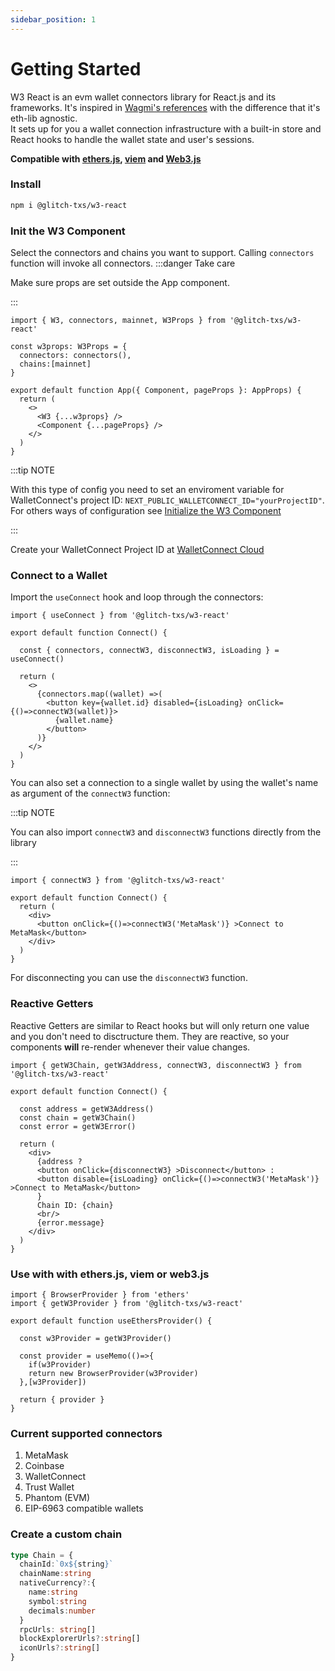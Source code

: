 ```yaml
---
sidebar_position: 1
---
```


# Getting Started

W3 React is an evm wallet connectors library for React.js and its frameworks. It's inspired in <a href="https://github.com/wagmi-dev/references" target="_blank">Wagmi's references</a> with the difference that it's eth-lib agnostic. <br/>
It sets up for you a wallet connection infrastructure with a built-in store and React hooks to handle the wallet state and user's sessions.

**Compatible with <a href="https://docs.ethers.org/v6/" target="_blank">ethers.js</a>, <a href="https://viem.sh/" target="_blank">viem</a> and <a href="https://docs.web3js.org/" target="_blank">Web3.js</a>**

### Install

```bash npm2yarn
npm i @glitch-txs/w3-react
```

### Init the W3 Component

Select the connectors and chains you want to support. Calling `connectors` function will invoke all connectors.
:::danger Take care

Make sure props are set outside the App component.

:::
```tsx
import { W3, connectors, mainnet, W3Props } from '@glitch-txs/w3-react'

const w3props: W3Props = {
  connectors: connectors(),
  chains:[mainnet]
}

export default function App({ Component, pageProps }: AppProps) {
  return (
    <>
      <W3 {...w3props} />
      <Component {...pageProps} />
    </>
  )
}
```

:::tip NOTE

With this type of config you need to set an enviroment variable for WalletConnect's project ID: `NEXT_PUBLIC_WALLETCONNECT_ID="yourProjectID"`. For others ways of configuration see [Initialize the W3 Component](./init.md)

:::

Create your WalletConnect Project ID at <a href='https://cloud.walletconnect.com/sign-in' target='_blank' >WalletConnect Cloud</a>

### Connect to a Wallet

Import the `useConnect` hook and loop through the connectors:
```tsx
import { useConnect } from '@glitch-txs/w3-react'

export default function Connect() {

  const { connectors, connectW3, disconnectW3, isLoading } = useConnect()
  
  return (
    <>
      {connectors.map((wallet) =>(
        <button key={wallet.id} disabled={isLoading} onClick={()=>connectW3(wallet)}>
          {wallet.name}
        </button>
      )}
    </>
  )
}
```

You can also set a connection to a single wallet by using the wallet's name as argument of the `connectW3` function:

:::tip NOTE

You can also import `connectW3` and `disconnectW3` functions directly from the library

:::

```tsx
import { connectW3 } from '@glitch-txs/w3-react'

export default function Connect() {
  return (
    <div>
      <button onClick={()=>connectW3('MetaMask')} >Connect to MetaMask</button>
    </div>
  )
}
```
For disconnecting you can use the `disconnectW3` function.

### Reactive Getters

Reactive Getters are similar to React hooks but will only return one value and you don't need to disctructure them. They are reactive, so your components **will** re-render whenever their value changes.
```tsx
import { getW3Chain, getW3Address, connectW3, disconnectW3 } from '@glitch-txs/w3-react'

export default function Connect() {
  
  const address = getW3Address()
  const chain = getW3Chain()
  const error = getW3Error()
  
  return (
    <div>
      {address ?
      <button onClick={disconnectW3} >Disconnect</button> :
      <button disable={isLoading} onClick={()=>connectW3('MetaMask')} >Connect to MetaMask</button>
      }
      Chain ID: {chain}
      <br/>
      {error.message}
    </div>
  )
}
```

### Use with with ethers.js, viem or web3.js
```tsx
import { BrowserProvider } from 'ethers'
import { getW3Provider } from '@glitch-txs/w3-react'

export default function useEthersProvider() {

  const w3Provider = getW3Provider()

  const provider = useMemo(()=>{
    if(w3Provider)
    return new BrowserProvider(w3Provider)
  },[w3Provider])
  
  return { provider }
}
```

### Current supported connectors
1. MetaMask
2. Coinbase
3. WalletConnect
4. Trust Wallet
5. Phantom (EVM)
6. EIP-6963 compatible wallets

### Create a custom chain

```ts
type Chain = {
  chainId:`0x${string}`
  chainName:string
  nativeCurrency?:{
    name:string
    symbol:string
    decimals:number
  }
  rpcUrls: string[]
  blockExplorerUrls?:string[]
  iconUrls?:string[]
}
```
